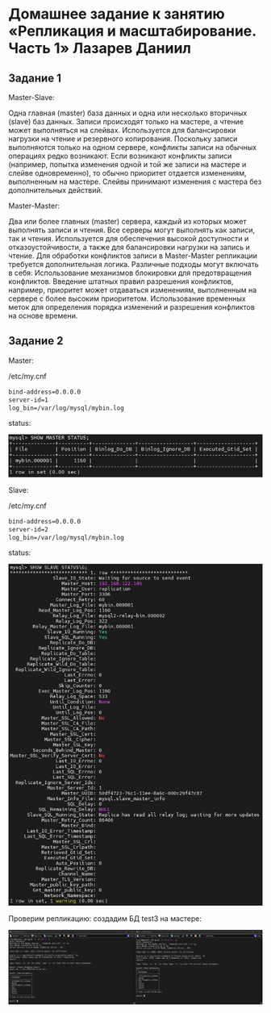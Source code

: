 # Домашнее задание к занятию «Репликация и масштабирование. Часть 1» Лазарев Даниил
## Задание 1

Master-Slave:

Одна главная (master) база данных и одна или несколько вторичных (slave) баз данных.
Записи происходят только на мастере, а чтение может выполняться на слейвах.
Используется для балансировки нагрузки на чтение и резервного копирования.
Поскольку записи выполняются только на одном сервере, конфликты записи на обычных операциях редко возникают.
Если возникают конфликты записи (например, попытка изменения одной и той же записи на мастере и слейве одновременно), то обычно приоритет отдается изменениям, выполненным на мастере. Слейвы принимают изменения с мастера без дополнительных действий.

Master-Master:

Два или более главных (master) сервера, каждый из которых может выполнять записи и чтения.
Все серверы могут выполнять как записи, так и чтения.
Используется для обеспечения высокой доступности и отказоустойчивости, а также для балансировки нагрузки на запись и чтение.
Для обработки конфликтов записи в Master-Master репликации требуется дополнительная логика. Различные подходы могут включать в себя:
Использование механизмов блокировки для предотвращения конфликтов.
Введение штатных правил разрешения конфликтов, например, приоритет может отдаваться изменениям, выполненным на сервере с более высоким приоритетом.
Использование временных меток для определения порядка изменений и разрешения конфликтов на основе времени.

## Задание 2

Master:

/etc/my.cnf

```
bind-address=0.0.0.0
server-id=1
log_bin=/var/log/mysql/mybin.log
```

status:

![Скриншот-1](https://github.com/n123tw/netology-sysadm-db-is/blob/main/12-06/img/1.jpg)

Slave:

/etc/my.cnf

```
bind-address=0.0.0.0
server-id=2
log_bin=/var/log/mysql/mybin.log
```

status:

![Скриншот-2](https://github.com/n123tw/netology-sysadm-db-is/blob/main/12-06/img/2.jpg)

Проверим репликацию: создадим БД test3 на мастере:

![Скриншот-3](https://github.com/n123tw/netology-sysadm-db-is/blob/main/12-06/img/3.jpg)